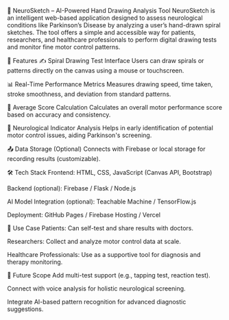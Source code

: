 🧠 NeuroSketch – AI-Powered Hand Drawing Analysis Tool
NeuroSketch is an intelligent web-based application designed to assess neurological conditions like Parkinson’s Disease by analyzing a user’s hand-drawn spiral sketches. The tool offers a simple and accessible way for patients, researchers, and healthcare professionals to perform digital drawing tests and monitor fine motor control patterns.

🚀 Features
✍️ Spiral Drawing Test Interface
Users can draw spirals or patterns directly on the canvas using a mouse or touchscreen.

📊 Real-Time Performance Metrics
Measures drawing speed, time taken, stroke smoothness, and deviation from standard patterns.

🧮 Average Score Calculation
Calculates an overall motor performance score based on accuracy and consistency.

🧠 Neurological Indicator Analysis
Helps in early identification of potential motor control issues, aiding Parkinson's screening.

📤 Data Storage (Optional)
Connects with Firebase or local storage for recording results (customizable).

🛠️ Tech Stack
Frontend: HTML, CSS, JavaScript (Canvas API, Bootstrap)

Backend (optional): Firebase / Flask / Node.js

AI Model Integration (optional): Teachable Machine / TensorFlow.js

Deployment: GitHub Pages / Firebase Hosting / Vercel

🎯 Use Case
Patients: Can self-test and share results with doctors.

Researchers: Collect and analyze motor control data at scale.

Healthcare Professionals: Use as a supportive tool for diagnosis and therapy monitoring.

📌 Future Scope
Add multi-test support (e.g., tapping test, reaction test).

Connect with voice analysis for holistic neurological screening.

Integrate AI-based pattern recognition for advanced diagnostic suggestions.
